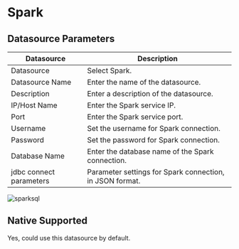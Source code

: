 Spark
======

Datasource Parameters
------------------------

| Datasource | Description |
| --- | --- |
| Datasource | Select Spark. |
| Datasource Name | Enter the name of the datasource. |
| Description | Enter a description of the datasource. |
| IP/Host Name | Enter the Spark service IP. |
| Port | Enter the Spark service port. |
| Username | Set the username for Spark connection. |
| Password | Set the password for Spark connection. |
| Database Name | Enter the database name of the Spark connection. |
| jdbc connect parameters | Parameter settings for Spark connection, in JSON format. |

![sparksql](/img/new_ui/dev/datasource/sparksql.png)

Native Supported
----------------

Yes, could use this datasource by default.